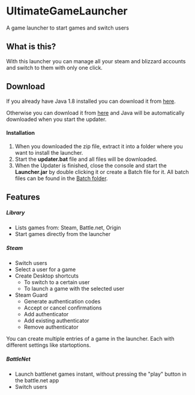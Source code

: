 # UltimateGameLauncher
A game launcher to start games and switch users

## What is this?
With this launcher you can manage all your steam and blizzard accounts and switch to them with only one click.

## Download
If you already have Java 1.8 installed you can download it from  [here](https://tgi.seemslegit.me/launcher/download/NoJRE/UltimateGameLauncher.zip).

Otherwise you can download it from [here](https://tgi.seemslegit.me/launcher/download/JRE/UltimateGameLauncher.zip) and Java will be automatically downloaded when you start the updater.

#### Installation
1. When you downloaded the zip file, extract it into a folder where you want to install the launcher.
2. Start the **updater.bat** file and all files will be downloaded.
3. When the Updater is finished, close the console and start the **Launcher.jar** by double clicking it or create a Batch file for it.
All batch files can be found in the [Batch folder](https://github.com/BubbleEgg/UltimateGameLauncher/tree/master/batch).

## Features
##### Library
- Lists games from: Steam, Battle.net, Origin
- Start games directly from the launcher

##### Steam
- Switch users
- Select a user for a game
- Create Desktop shortcuts
  - To switch to a certain user
  - To launch a game with the selected user
- Steam Guard
  - Generate authentication codes
  - Accept or cancel confirmations
  - Add authenticator
  - Add existing authenticator
  - Remove authenticator
  
You can create multiple entries of a game in the launcher. Each with different settings like startoptions.
  
##### BattleNet
- Launch battlenet games instant, without pressing the "play" button in the battle.net app
- Switch users